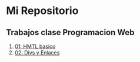 # Mi Repositorio
Trabajos clase Programacion Web
---
1. [01: HMTL basico](ejercicio1/Index.html)
2. [02: Divs y Enlaces](Ejercio2/Index.html)
